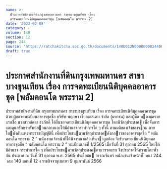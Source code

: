 ```yaml
---
name: >-
  ประกาศสำนักงานที่ดินกรุงเทพมหานคร สาขาบางขุนเทียน เรื่อง
  การจดทะเบียนนิติบุคคลอาคารชุด [พลัมคอนโด พระราม 2]
date: '2023-02-08'
category: ง
volume: 140
section: 12
page: 244
source: 'https://ratchakitcha.soc.go.th/documents/140D012N0000000024400.pdf'
draft: true
---
```


# ประกาศสำนักงานที่ดินกรุงเทพมหานคร สาขาบางขุนเทียน เรื่อง การจดทะเบียนนิติบุคคลอาคารชุด [พลัมคอนโด พระราม 2]

ประกาศสํานักงานที่ดิน กรุงเทพมหานคร สาขาบางขุนเทียน เรื่อง การจดทะเบียนนิติบุคคลอาคารชุด ด้วย ผู้ขอจดทะเบียนอาคารชุดชื่อ บริษัท พฤกษา เรียลเอสเตท จํากัด (มหาชน) และผู้ซื้อ หองชุดรายแรกชื่อ นางสาวลัดดา ธงภักดิ์ ได้ยื่นขอจดทะเบียนนิติบุคคลอาคารชุด โดยมีวัตถุประสงค เพื่อจัดการและดูแลรักษาทรัพย์สวนกลางและให้มีอํานาจกระทําการใด ๆ ทั้งนี้ ตามมติของเจ้าของรวม ภายใตบังคับแห่งพระราชบัญญัตินี้ เพื่อประโยชนตามวัตถุประสงคดังกลาวของอาคารชุดชื่อ “ พลัมคอนโด พระราม 2 ” พนักงานเจ้าหน้าที่ได้พิจารณาแล้วเห็นวาถูกต้อง จึงรับจดทะเบียนนิติบุคคลอาคารชุดชื่อ “ พลัมคอนโด พระราม 2 ” ทะเบียนเลขที่ 1/2565 เมื่อวันที่ 31 ตุลาคม 2565 โดยให้มีอํานาจ กระทําการใด ๆ เพื่อประโยชนตามวัตถุประสงคตามวรรคแรก จึงประกาศให้ทราบโดยทั่วกัน ประกาศ ณ วันที่ 31 ตุลาคม พ.ศ. 2565 ประโยชน วรรณจันทร์ พนักงานเจ้าหน้าที่ ้ หนา 244 ่ เลม 140 ตอนที่ 12 ง ราชกิจจานุเบกษา 9 กุมภาพันธ์ 2566
